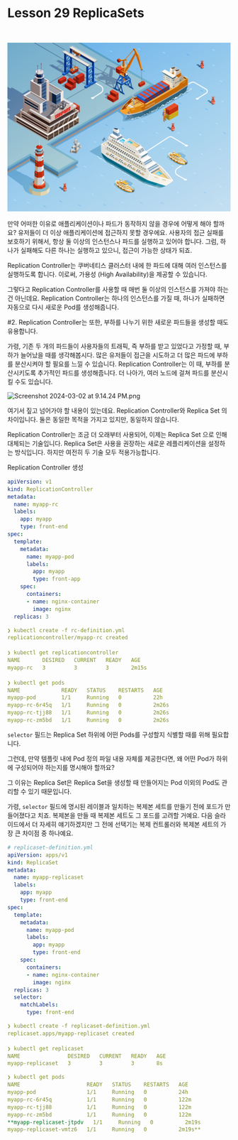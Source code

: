 # Lesson 29 ReplicaSets

<br/>

![img1](./img/img1.jpg)

만약 어떠한 이유로 애플리케이션이나 파드가 동작하지 않을 경우에 어떻게 해야 할까요? 유저들이 더 이상 애플리케이션에 접근하지 못할 경우에요. 사용자의 접근 실패를 보호하기 위해서, 항상 둘 이상의 인스턴스나 파드를 실행하고 있어야 합니다. 그럼, 하나가 실패해도 다른 하나는 실행하고 있으니, 접근이 가능한 상태가 되죠.

Replication Controller는 쿠버네티스 클러스터 내에 한 파드에 대해 여러 인스턴스를 실행하도록 합니다. 이로써, 가용성 (High Availability)을 제공할 수 있습니다.

그렇다고 Replication Controller를 사용할 때 매번 둘 이상의 인스턴스를 가져야 하는 건 아닌데요. Replication Controller는 하나의 인스턴스를 가질 때, 하나가 실패하면 자동으로 다시 새로운 Pod를 생성해줍니다.

#2. Replication Controller는 또한, 부하를 나누기 위한 새로운 파드들을 생성할 때도 유용합니다.

가령, 기존 두 개의 파드들이 사용자들의 트래픽, 즉 부하를 받고 있었다고 가정할 때, 부하가 늘어났을 때를 생각해봅시다. 많은 유저들이 접근을 시도하고 더 많은 파드에 부하를 분산시켜야 할 필요를 느낄 수 있습니다. Replication Controller는 이 때, 부하를 분산시키도록 추가적인 파드를 생성해줍니다. 더 나아가, 여러 노드에 걸쳐 파드를 분산시킬 수도 있습니다.

![Screenshot 2024-03-02 at 9.14.24 PM.png](Lesson%2029%20ReplicaSets%20b5e938fa1f8a4f83b9a01aa85e98ffad/Screenshot_2024-03-02_at_9.14.24_PM.png)

여기서 짚고 넘어가야 할 내용이 있는데요. Replication Controller와 Replica Set 의 차이입니다.  둘은 동일한 목적을 가지고 있지만, 동일하지 않습니다.

Replication Controller는 조금 더 오래부터 사용되어, 이제는 Replica Set 으로 인해 대체되는 기술입니다. Replica Set은 사용을 권장하는 새로운 레플리케이션을 설정하는 방식입니다. 하지만 여전히 두 기술 모두 적용가능합니다.

Replication Controller 생성

```yaml
apiVersion: v1
kind: ReplicationController
metadata:
  name: myapp-rc
  labels:
    app: myapp
    type: front-end
spec:
  template:
    metadata:
      name: myapp-pod
      labels:
        app: myapp
        type: front-app
    spec:
      containers:
      - name: nginx-container
        image: nginx
  replicas: 3
```

```yaml
❯ kubectl create -f rc-definition.yml
replicationcontroller/myapp-rc created

❯ kubectl get replicationcontroller
NAME       DESIRED   CURRENT   READY   AGE
myapp-rc   3         3         3       2m15s

❯ kubectl get pods
NAME             READY   STATUS    RESTARTS   AGE
myapp-pod        1/1     Running   0          22h
myapp-rc-6r45q   1/1     Running   0          2m26s
myapp-rc-tjj88   1/1     Running   0          2m26s
myapp-rc-zm5bd   1/1     Running   0          2m26s
```

`selector` 필드는 Replica Set 하위에 어떤 Pods를 구성할지 식별할 때를 위해 필요합니다.

그런데, 만약 템플릿 내에 Pod 정의 파일 내용 자체를 제공한다면, 왜 어떤 Pod가 하위에 구성되어야 하는지를 명시해야 할까요?

그 이유는 Replica Set은 Replica Set을 생성할 때 만들어지는 Pod 이외의 Pod도 관리할 수 있기 때문입니다.

가령, `selector` 필드에 명시된 레이블과 일치하는 복제본 세트를 만들기 전에 포드가 만들어졌다고 치죠. 복제본을 만들 때 복제본 세트도 그 포드를 고려할 거예요. 다음 슬라이드에서 더 자세히 얘기하겠지만 그 전에 선택기는 복제 컨트롤러와 복제본 세트의 가장 큰 차이점 중 하나예요.

```yaml
# replicaset-definition.yml
apiVersion: apps/v1
kind: ReplicaSet
metadata:
  name: myapp-replicaset
  labels:
    app: myapp
    type: front-end
spec:
  template:
    metadata:
      name: myapp-pod
      labels:
        app: myapp
        type: front-end
    spec:
      containers:
      - name: nginx-container
        image: nginx
  replicas: 3
  selector:
    matchLabels:
      type: front-end
```

```yaml
❯ kubectl create -f replicaset-definition.yml
replicaset.apps/myapp-replicaset created

❯ kubectl get replicaset
NAME               DESIRED   CURRENT   READY   AGE
myapp-replicaset   3         3         3       8s
```

```yaml
❯ kubectl get pods                                                                  ─╯
NAME                     READY   STATUS    RESTARTS   AGE
myapp-pod                1/1     Running   0          24h
myapp-rc-6r45q           1/1     Running   0          122m
myapp-rc-tjj88           1/1     Running   0          122m
myapp-rc-zm5bd           1/1     Running   0          122m
**myapp-replicaset-jtpdv   1/1     Running   0          2m19s
myapp-replicaset-vmtz6   1/1     Running   0          2m19s**
```